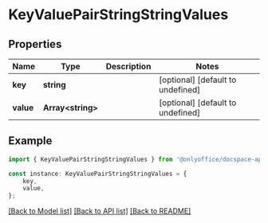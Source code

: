 # KeyValuePairStringStringValues


## Properties

Name | Type | Description | Notes
------------ | ------------- | ------------- | -------------
**key** | **string** |  | [optional] [default to undefined]
**value** | **Array&lt;string&gt;** |  | [optional] [default to undefined]

## Example

```typescript
import { KeyValuePairStringStringValues } from '@onlyoffice/docspace-api-sdk';

const instance: KeyValuePairStringStringValues = {
    key,
    value,
};
```

[[Back to Model list]](../README.md#documentation-for-models) [[Back to API list]](../README.md#documentation-for-api-endpoints) [[Back to README]](../README.md)
